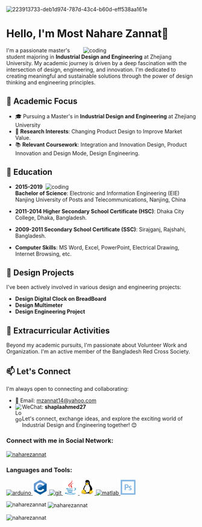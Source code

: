 ![223913733-deb1d974-787d-43c4-b60d-eff538aa161e](https://github.com/NahareZannat/NahareZannat/assets/146066311/e7ba78b2-9e72-4b2f-aa79-d78a4bc33e57) 



# Hello, I'm Most Nahare Zannat👋
<img align="right" alt="coding" width="300" src="https://github.com/NahareZannat/NahareZannat/assets/146066311/5e00e3bf-f56d-4940-b92c-7195854c1bad.jpg">

I'm a passionate master's student majoring in **Industrial Design and Engineering** at Zhejiang University. My academic journey is driven by a deep fascination with the intersection of design, engineering, and innovation. I'm dedicated to creating meaningful and sustainable solutions through the power of design thinking and engineering principles. 

## 🌟 Academic Focus

- 🎓  Pursuing a Master's in **Industrial Design and Engineering** at Zhejiang University
- 🔬 **Research Interests**: Changing Product Design to Improve Market Value.
- 📚 **Relevant Coursework**: Integration and Innovation Design, Product Innovation and Design Mode, Design Engineering.

  

## 💼 Education
  <img align="right" alt="coding" width="400" src="https://github.com/NahareZannat/NahareZannat/assets/146066311/cb391739-1970-45a4-9d5d-ba07c1e86065.gif">

- **2015-2019 Bachelor of Science**: Electronic and Information Engineering (EIE)
                                     Nanjing University of Posts and Telecommunications, Nanjing, China
                                   
- **2011-2014 Higher Secondary School Certificate (HSC)**: Dhaka City College, Dhaka, Bangladesh.

- **2009-2011 Secondary School Certificate (SSC)**: Sirajganj, Rajshahi, Bangladesh.

- **Computer Skills**: MS Word, Excel, PowerPoint, Electrical Drawing, Internet Browsing, etc.


## 🚀 Design Projects

I've been actively involved in various design and engineering projects:

- **Design Digital Clock on BreadBoard**
- **Design Multimeter**
- **Design Engineering Project** 



## 🌱 Extracurricular Activities

Beyond my academic pursuits, I'm passionate about Volunteer Work and Organization. I'm an active member of the Bangladesh Red Cross Society.

## 📫 Let's Connect

I'm always open to connecting and collaborating:

- 📧 Email: mzannat14@yahoo.com
- <img align="left" alt="Logo" width="18" src="https://github.com/NahareZannat/NahareZannat/assets/146066311/0a779432-4459-4e74-a730-02f04a00c62c.png">WeChat: **shaplaahmed27**

Let's connect, exchange ideas, and explore the exciting world of Industrial Design and Engineering together! 😊

<h3 align="left">Connect with me in Social Network:</h3>
<p align="left">
<a href="https://fb.com/naharezannat" target="blank"><img align="center" src="https://raw.githubusercontent.com/rahuldkjain/github-profile-readme-generator/master/src/images/icons/Social/facebook.svg" alt="naharezannat" height="30" width="40" /></a>
</p>

<h3 align="left">Languages and Tools:</h3>
<p align="left"> <a href="https://www.arduino.cc/" target="_blank" rel="noreferrer"> <img src="https://cdn.worldvectorlogo.com/logos/arduino-1.svg" alt="arduino" width="40" height="40"/> </a> <a href="https://www.cprogramming.com/" target="_blank" rel="noreferrer"> <img src="https://raw.githubusercontent.com/devicons/devicon/master/icons/c/c-original.svg" alt="c" width="40" height="40"/> </a> <a href="https://git-scm.com/" target="_blank" rel="noreferrer"> <img src="https://www.vectorlogo.zone/logos/git-scm/git-scm-icon.svg" alt="git" width="40" height="40"/> </a> <a href="https://www.java.com" target="_blank" rel="noreferrer"> <img src="https://raw.githubusercontent.com/devicons/devicon/master/icons/java/java-original.svg" alt="java" width="40" height="40"/> </a> <a href="https://www.linux.org/" target="_blank" rel="noreferrer"> <img src="https://raw.githubusercontent.com/devicons/devicon/master/icons/linux/linux-original.svg" alt="linux" width="40" height="40"/> </a> <a href="https://www.mathworks.com/" target="_blank" rel="noreferrer"> <img src="https://upload.wikimedia.org/wikipedia/commons/2/21/Matlab_Logo.png" alt="matlab" width="40" height="40"/> </a> <a href="https://www.photoshop.com/en" target="_blank" rel="noreferrer"> <img src="https://raw.githubusercontent.com/devicons/devicon/master/icons/photoshop/photoshop-line.svg" alt="photoshop" width="40" height="40"/> </a> </p>

<p><img align="left" src="https://github-readme-stats.vercel.app/api/top-langs?username=naharezannat&show_icons=true&locale=en&layout=compact" alt="naharezannat" /></p>

<p>&nbsp;<img align="center" src="https://github-readme-stats.vercel.app/api?username=naharezannat&show_icons=true&locale=en" alt="naharezannat" /></p>

<p><img align="center" src="https://github-readme-streak-stats.herokuapp.com/?user=naharezannat&" alt="naharezannat" /></p>

